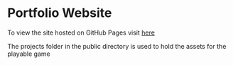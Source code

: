 # Portfolio Website

To view the site hosted on GitHub Pages visit [here](https://benfielder1.github.io/)

The projects folder in the public directory is used to hold the assets for the playable game